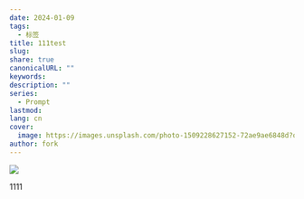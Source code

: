 ```yaml
---
date: 2024-01-09
tags:
  - 标签
title: 111test
slug: 
share: true
canonicalURL: ""
keywords: 
description: ""
series:
  - Prompt
lastmod: 
lang: cn
cover:
  image: https://images.unsplash.com/photo-1509228627152-72ae9ae6848d?q=80&w=1000&auto=format&fit=crop&ixlib=rb-4.0.3&ixid=M3wxMjA3fDB8MHxwaG90by1wYWdlfHx8fGVufDB8fHx8fA%3D%3D
author: fork
---
```

  



![](/images/测试AI-20240110095041262.webp)
 
 1111



